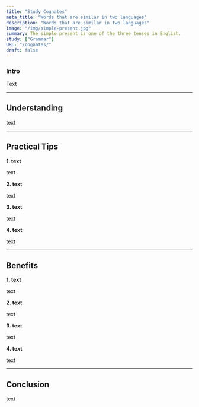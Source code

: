 ```yaml
---
title: "Study Cognates"
meta_title: "Words that are similar in two languages"
description: "Words that are similar in two languages"
image: "/img/simple-present.jpg"
summary: The simple present is one of the three tenses in English.
study: ["Grammar"]
URL: "/cognates/"
draft: false
---
```


### Intro 

Text

<hr>

## Understanding

text

<hr>

## Practical Tips

**1. text**

text

**2. text**

text

**3. text**

text

**4. text**

text

<hr>

## Benefits

**1. text**

text

**2. text**

text

**3. text**

text

**4. text**

text

<hr>

## Conclusion

text

